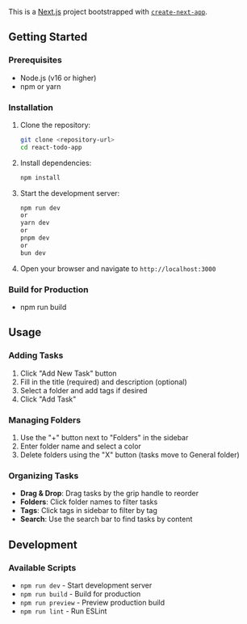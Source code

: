 This is a [Next.js](https://nextjs.org) project bootstrapped with [`create-next-app`](https://github.com/vercel/next.js/tree/canary/packages/create-next-app).

## Getting Started

### Prerequisites

- Node.js (v16 or higher)
- npm or yarn

### Installation

1. Clone the repository:
   ```bash
   git clone <repository-url>
   cd react-todo-app

2. Install dependencies:
    ```bash
    npm install

3. Start the development server:
    ```bash
    npm run dev
    or
    yarn dev
    or
    pnpm dev
    or
    bun dev

4. Open your browser and navigate to `http://localhost:3000`

### Build for Production

- npm run build


## Usage

### Adding Tasks
1. Click "Add New Task" button
2. Fill in the title (required) and description (optional)
3. Select a folder and add tags if desired
4. Click "Add Task"

### Managing Folders
1. Use the "+" button next to "Folders" in the sidebar
2. Enter folder name and select a color
3. Delete folders using the "X" button (tasks move to General folder)

### Organizing Tasks
- **Drag & Drop**: Drag tasks by the grip handle to reorder
- **Folders**: Click folder names to filter tasks
- **Tags**: Click tags in sidebar to filter by tag
- **Search**: Use the search bar to find tasks by content

## Development

### Available Scripts
- `npm run dev` - Start development server
- `npm run build` - Build for production
- `npm run preview` - Preview production build
- `npm run lint` - Run ESLint
